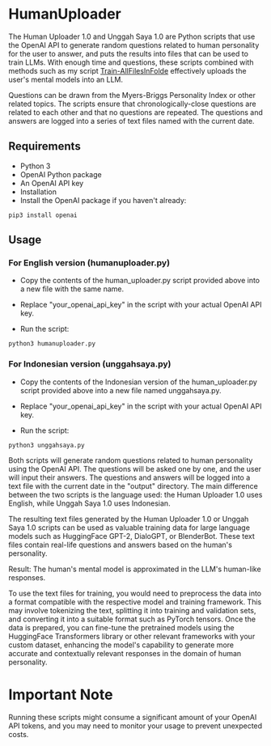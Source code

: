 # HumanUploader
The Human Uploader 1.0 and Unggah Saya 1.0 are Python scripts that use the OpenAI API to generate random questions related to human personality for the user to answer, and puts the results into files that can be used to train LLMs. With enough time and questions, these scripts combined with methods such as my script [Train-AllFilesInFolde](https://github.com/Decentricity/Train-AllFilesInFolder) effectively uploads the user's mental models into an LLM.

Questions can be drawn from the Myers-Briggs Personality Index or other related topics. The scripts ensure that chronologically-close questions are related to each other and that no questions are repeated. The questions and answers are logged into a series of text files named with the current date.

## Requirements
- Python 3
- OpenAI Python package
- An OpenAI API key
- Installation
- Install the OpenAI package if you haven't already:

```
pip3 install openai
```

## Usage
### For English version (humanuploader.py)

- Copy the contents of the human_uploader.py script provided above into a new file with the same name.

- Replace "your_openai_api_key" in the script with your actual OpenAI API key.

- Run the script:

```
python3 humanuploader.py
```

### For Indonesian version (unggahsaya.py)
- Copy the contents of the Indonesian version of the human_uploader.py script provided above into a new file named unggahsaya.py.

- Replace "your_openai_api_key" in the script with your actual OpenAI API key.

- Run the script:

```
python3 unggahsaya.py
```

Both scripts will generate random questions related to human personality using the OpenAI API. The questions will be asked one by one, and the user will input their answers. The questions and answers will be logged into a text file with the current date in the "output" directory. The main difference between the two scripts is the language used: the Human Uploader 1.0 uses English, while Unggah Saya 1.0 uses Indonesian.

The resulting text files generated by the Human Uploader 1.0 or Unggah Saya 1.0 scripts can be used as valuable training data for large language models such as HuggingFace GPT-2, DialoGPT, or BlenderBot. These text files contain real-life questions and answers based on the human's personality.

Result: The human's mental model is approximated in the LLM's human-like responses. 

To use the text files for training, you would need to preprocess the data into a format compatible with the respective model and training framework. This may involve tokenizing the text, splitting it into training and validation sets, and converting it into a suitable format such as PyTorch tensors. Once the data is prepared, you can fine-tune the pretrained models using the HuggingFace Transformers library or other relevant frameworks with your custom dataset, enhancing the model's capability to generate more accurate and contextually relevant responses in the domain of human personality.

# Important Note
Running these scripts might consume a significant amount of your OpenAI API tokens, and you may need to monitor your usage to prevent unexpected costs.

